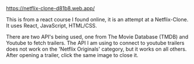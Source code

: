 https://netflix-clone-d81b8.web.app/ 

This is from a react course I found online, it is an attempt at a Netflix-Clone. It uses React, JavaScript, HTML/CSS.

There are two API's being used, one from The Movie Database (TMDB) and Youtube to fetch trailers.
The API I am using to connect to youtube trailers does not work on the 'Netflix Originals' category, but it works on all others. After opening a trailer, click the same image to close it. 
